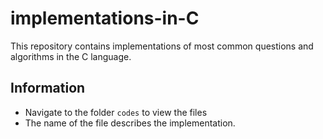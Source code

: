 # implementations-in-C
This repository contains implementations of most common questions and algorithms in the C language.

## Information
+ Navigate to the folder `codes` to view the files
+ The name of the file describes the implementation.
